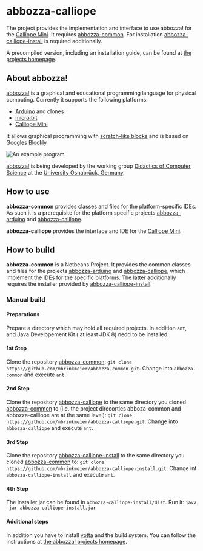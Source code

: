 # abbozza-calliope

The project provides the implementation and interface to use abbozza! for the [Calliope Mini](https://calliope.cc). It requires [abbozza-common](https://github.com/mbrinkmeier/abbozza-common). For installation [abbozza-calliope-install](https://github.com/mbrinkmeier/abbozza-common-install) is required additionally.

A precompiled version, including an installation guide, can be found at [the projects homepage](http://inf-didaktik.rz.uos.de/abbozza/calliope).

## About abbozza!

[abbozza!](http://inf-didaktik.rz.uos.de/abbozza) is a graphical and educational programming language for physical computing.
Currently it supports the following platforms:
* [Arduino](https://arduino.cc) and clones
* [micro:bit](https://microbit.org)
* [Calliope Mini](https://calliope.cc)

It allows graphical programming with [scratch-like blocks](http://scratch.mit.edu) and is based on Googles [Blockly](https://developers.google.com/blockly/)

![An example program](http://inf-didaktik.rz.uos.de/abbozza/img/binaer.png)

[abbozza!](http://inf-didaktik.rz.uos.de/abbozza) is being developed by the working group [Didactics of Computer Science](https://www.inf.uni-osnabrueck.de/arbeitsgruppen/didaktik.html) at the [University Osnabrück, Germany](https://uos.de).

## How to use

**abbozza-common** provides classes and files for the platform-specific IDEs. As such it is a prerequisite for the platform specific projects [abbozza-arduino](https://github.com/mbrinkmeier/abbozza-arduino) and 
[abbozza-calliope](https://github.com/mbrinkmeier/abbozza-calliope).

**abbozza-calliope** provides the interface and IDE for the [Calliope Mini](https://calliope.cc).

## How to build

**abbozza-common** is a Netbeans Project. It provides the common classes and files for the projects
[abbozza-arduino](https://github.com/mbrinkmeier/abbozza-arduino) and 
[abbozza-calliope](https://github.com/mbrinkmeier/abbozza-calliope), which implement the IDEs for
the specific platforms. The latter additionally requires the installer provided by [abbozza-calliope-install](https://github.com/mbrinkmeier/abbozza-calliope-install).

### Manual build

#### Preparations
Prepare a directory which may hold all required projects. In addition `ant`, and Java Developement Kit ( at least JDK 8)
nedd to be installed.

#### 1st Step
Clone the repository [abbozza-common](https://github.com/mbrinkmeier/abbozza-common):
`git clone https://github.com/mbrinkmeier/abbozza-common.git`.
Change into `abbozza-common` and execute `ant`.

#### 2nd Step
Clone the repository [abbozza-calliope](https://github.com/mbrinkmeier/abbozza-calliope) to the same directory
you cloned [abbozza-common](https://github.com/mbrinkmeier/abbozza-common) to (i.e. the project direcorties
abboza-common and abbozza-calliope are at the same level):
`git clone https://github.com/mbrinkmeier/abbozza-calliope.git`.
Change into `abbozza-calliope` and execute `ant`.

#### 3rd Step
Clone the repository [abbozza-calliope-install](https://github.com/mbrinkmeier/abbozza-calliope-install)
to the same directory you cloned [abbozza-common](https://github.com/mbrinkmeier/abbozza-common) to:
`git clone https://github.com/mbrinkmeier/abbozza-calliope-install.git`.
Change int `abbozza-calliope-install` and execute `ant`.

#### 4th Step

The installer jar can be found in `abbozza-calliope-install/dist`. Run it:
`java -jar abbozza-calliope-install.jar`

#### Additional steps
In addition you have to install [yotta](http://yottabuilder.org) and the build system. You can follow the
instructions at [the abbozza! projects homepage](http://inf-didaktik.rz.uos.de/abbozza/calliope).

